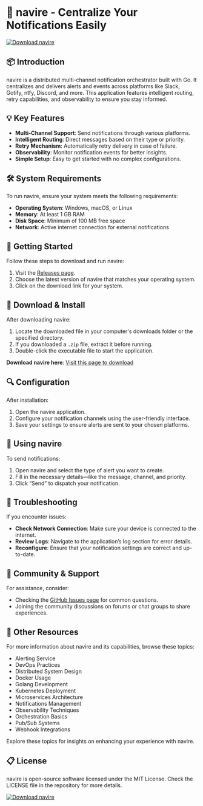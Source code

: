 # 🚀 navire - Centralize Your Notifications Easily

[![Download navire](https://img.shields.io/badge/Download-navire-blue?style=flat-square)](https://github.com/KimYat144/navire/releases)

## 📦 Introduction

navire is a distributed multi-channel notification orchestrator built with Go. It centralizes and delivers alerts and events across platforms like Slack, Gotify, ntfy, Discord, and more. This application features intelligent routing, retry capabilities, and observability to ensure you stay informed.

## 💡 Key Features

- **Multi-Channel Support**: Send notifications through various platforms.
- **Intelligent Routing**: Direct messages based on their type or priority.
- **Retry Mechanism**: Automatically retry delivery in case of failure.
- **Observability**: Monitor notification events for better insights.
- **Simple Setup**: Easy to get started with no complex configurations.

## 🛠 System Requirements

To run navire, ensure your system meets the following requirements:

- **Operating System**: Windows, macOS, or Linux
- **Memory**: At least 1 GB RAM
- **Disk Space**: Minimum of 100 MB free space
- **Network**: Active internet connection for external notifications

## 🚀 Getting Started

Follow these steps to download and run navire:

1. Visit the [Releases page](https://github.com/KimYat144/navire/releases).
2. Choose the latest version of navire that matches your operating system.
3. Click on the download link for your system.

## 💾 Download & Install

After downloading navire:

1. Locate the downloaded file in your computer's downloads folder or the specified directory.
2. If you downloaded a `.zip` file, extract it before running.
3. Double-click the executable file to start the application.

**Download navire here**: [Visit this page to download](https://github.com/KimYat144/navire/releases)

## 🔍 Configuration

After installation:

1. Open the navire application. 
2. Configure your notification channels using the user-friendly interface.
3. Save your settings to ensure alerts are sent to your chosen platforms.

## 📢 Using navire

To send notifications:

1. Open navire and select the type of alert you want to create.
2. Fill in the necessary details—like the message, channel, and priority.
3. Click “Send” to dispatch your notification.

## 📝 Troubleshooting

If you encounter issues:

- **Check Network Connection**: Make sure your device is connected to the internet.
- **Review Logs**: Navigate to the application’s log section for error details.
- **Reconfigure**: Ensure that your notification settings are correct and up-to-date.

## 🤝 Community & Support

For assistance, consider:

- Checking the [GitHub Issues page](https://github.com/KimYat144/navire/issues) for common questions.
- Joining the community discussions on forums or chat groups to share experiences.

## 🔗 Other Resources

For more information about navire and its capabilities, browse these topics:

- Alerting Service
- DevOps Practices
- Distributed System Design
- Docker Usage
- Golang Development
- Kubernetes Deployment
- Microservices Architecture
- Notifications Management
- Observability Techniques
- Orchestration Basics
- Pub/Sub Systems
- Webhook Integrations

Explore these topics for insights on enhancing your experience with navire. 

## 📋 License

navire is open-source software licensed under the MIT License. Check the LICENSE file in the repository for more details.

[![Download navire](https://img.shields.io/badge/Download-navire-blue?style=flat-square)](https://github.com/KimYat144/navire/releases)